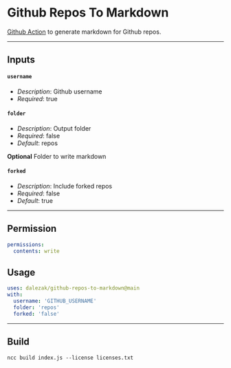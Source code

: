 # Github Repos To Markdown
[Github Action](https://docs.github.com/en/actions) to generate markdown for Github repos.

---

## Inputs

#### `username` 
- _Description_: Github username
- _Required_: true

#### `folder`
- _Description_: Output folder
- _Required_: false
- _Default_: repos

**Optional** Folder to write markdown

#### `forked`
- _Description_: Include forked repos
- _Required_: false
- _Default_: true

---

## Permission

```yaml
permissions:
  contents: write
```

## Usage

```yaml
uses: dalezak/github-repos-to-markdown@main
with:
  username: 'GITHUB_USERNAME'
  folder: 'repos'
  forked: 'false'
```

---

## Build

```shell
ncc build index.js --license licenses.txt
```